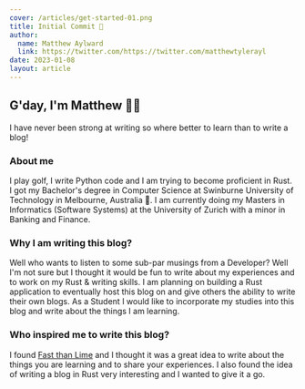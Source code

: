 ```yaml
---
cover: /articles/get-started-01.png
title: Initial Commit 🚀 
author:
  name: Matthew Aylward
  link: https://twitter.com/https://twitter.com/matthewtylerayl
date: 2023-01-08
layout: article
---
```


## G'day, I'm Matthew 🏌️‍♂️

I have never been strong at writing so where better to learn than to write a blog!

### About me

I play golf, I write Python code and I am trying to become proficient in Rust. I got my Bachelor's degree in Computer Science at Swinburne University of Technology in Melbourne, Australia 🦘. I am currently doing my Masters in Informatics (Software Systems) at the University of Zurich with a minor in Banking and Finance.

### Why I am writing this blog?

Well who wants to listen to some sub-par musings from a Developer? Well I'm not sure but I thought it would be fun to write about my experiences and to work on my Rust & writing skills. I am planning on building a Rust application to eventually host this blog on and give others the ability to write their own blogs. As a Student I would like to incorporate my studies into this blog and write about the things I am learning.

### Who inspired me to write this blog?

I found [Fast than Lime](https://fasterthanli.me/) and I thought it was a great idea to write about the things you are learning and to share your experiences. I also found the idea of writing a blog in Rust very interesting and I wanted to give it a go.

